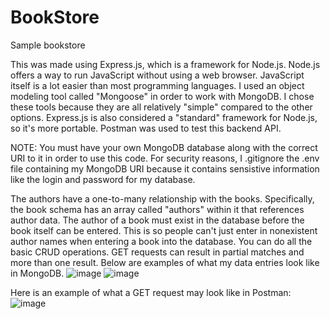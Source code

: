 # BookStore
Sample bookstore

This was made using Express.js, which is a framework for Node.js. Node.js offers a way to run JavaScript without using a web browser. JavaScript itself is a lot easier than most programming languages. I used an object modeling tool called "Mongoose" in order to work with MongoDB. I chose these tools because they are all relatively "simple" compared to the other options. Express.js is also considered a "standard" framework for Node.js, so it's more portable. Postman was used to test this backend API.

NOTE: You must have your own MongoDB database along with the correct URI to it in order to use this code. For security reasons, I .gitignore the .env file containing my MongoDB URI because it contains sensistive information like the login and password for my database.

The authors have a one-to-many relationship with the books. Specifically, the book schema has an array called "authors" within it that references author data. The author of a book must exist in the database before the book itself can be entered. This is so people can't just enter in nonexistent author names when entering a book into the database. You can do all the basic CRUD operations. GET requests can result in partial matches and more than one result. Below are examples of what my data entries look like in MongoDB.
![image](https://user-images.githubusercontent.com/70615539/146448687-04d36e03-bc68-45bf-bf13-57d1c51a30e0.png)
![image](https://user-images.githubusercontent.com/70615539/146449016-fec7b27a-bffe-47b1-8a07-3ab68eea86aa.png)






Here is an example of what a GET request may look like in Postman:
![image](https://user-images.githubusercontent.com/70615539/146456728-63f847c3-27f1-462a-97d5-b108b09bc794.png)


